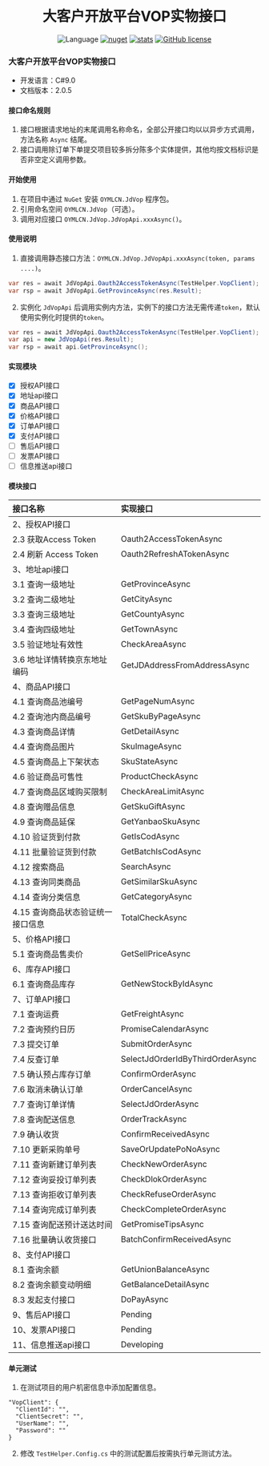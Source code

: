 <h1 align="center"> 大客户开放平台VOP实物接口 </h1><div align="center">

![Language](https://img.shields.io/github/languages/top/VicBilibily/OYMLCN.JdVop?label=C%239.0&style=flat-square) 
[![nuget](https://img.shields.io/nuget/v/OYMLCN.JdVop.svg?style=flat-square)](https://www.nuget.org/packages/OYMLCN.JdVop) 
[![stats](https://img.shields.io/nuget/dt/OYMLCN.JdVop.svg?style=flat-square)](https://www.nuget.org/stats/packages/OYMLCN.JdVop?groupby=Version) 
[![GitHub license](https://img.shields.io/badge/license-MIT-blue.svg)](https://github.com/VicBilibily/OYMLCN.JdVop/blob/main/LICENSE)

</div>

### 大客户开放平台VOP实物接口
* 开发语言：C#9.0
* 文档版本：2.0.5

#### 接口命名规则
1. 接口根据请求地址的末尾调用名称命名，全部公开接口均以以异步方式调用，方法名称 `Async` 结尾。
2. 接口调用除订单下单提交项目较多拆分陈多个实体提供，其他均按文档标识是否非空定义调用参数。

#### 开始使用

1. 在项目中通过 `NuGet` 安装 `OYMLCN.JdVop` 程序包。
2. 引用命名空间 `OYMLCN.JdVop`（可选）。
3. 调用对应接口 `OYMLCN.JdVop.JdVopApi.xxxAsync()`。

#### 使用说明

1. 直接调用静态接口方法：`OYMLCN.JdVop.JdVopApi.xxxAsync(token, params ....)`。
``` csharp
var res = await JdVopApi.Oauth2AccessTokenAsync(TestHelper.VopClient);
var rsp = await JdVopApi.GetProvinceAsync(res.Result);
```
2. 实例化 `JdVopApi` 后调用实例内方法，实例下的接口方法无需传递`token`，默认使用实例化时提供的`token`。
``` csharp
var res = await JdVopApi.Oauth2AccessTokenAsync(TestHelper.VopClient);
var api = new JdVopApi(res.Result);
var rsp = await api.GetProvinceAsync();
```

#### 实现模块
- [x] 授权API接口
- [x] 地址api接口
- [x] 商品API接口
- [x] 价格API接口
- [x] 订单API接口
- [x] 支付API接口
- [ ] 售后API接口
- [ ] 发票API接口
- [ ] 信息推送api接口

#### 模块接口

| 接口名称 | 实现接口 |
| :---   | :--- |
| 2、授权API接口 |  |
| 2.3 获取Access Token | Oauth2AccessTokenAsync |
| 2.4 刷新 Access Token | Oauth2RefreshATokenAsync |
| 3、地址api接口 |  |
| 3.1 查询一级地址 | GetProvinceAsync |
| 3.2 查询二级地址 | GetCityAsync |
| 3.3 查询三级地址 | GetCountyAsync |
| 3.4 查询四级地址 | GetTownAsync |
| 3.5 验证地址有效性 | CheckAreaAsync |
| 3.6 地址详情转换京东地址编码 | GetJDAddressFromAddressAsync |
| 4、商品API接口 |  |
| 4.1 查询商品池编号 | GetPageNumAsync |
| 4.2 查询池内商品编号 | GetSkuByPageAsync |
| 4.3 查询商品详情 | GetDetailAsync |
| 4.4 查询商品图片 | SkuImageAsync |
| 4.5 查询商品上下架状态 | SkuStateAsync |
| 4.6 验证商品可售性 | ProductCheckAsync |
| 4.7 查询商品区域购买限制 | CheckAreaLimitAsync |
| 4.8 查询赠品信息 | GetSkuGiftAsync |
| 4.9 查询商品延保 | GetYanbaoSkuAsync |
| 4.10 验证货到付款 | GetIsCodAsync |
| 4.11 批量验证货到付款 | GetBatchIsCodAsync |
| 4.12 搜索商品 | SearchAsync |
| 4.13 查询同类商品 | GetSimilarSkuAsync |
| 4.14 查询分类信息 | GetCategoryAsync |
| 4.15 查询商品状态验证统一接口信息 | TotalCheckAsync |
| 5、价格API接口 |  |
| 5.1 查询商品售卖价 | GetSellPriceAsync |
| 6、库存API接口 |  |
| 6.1 查询商品库存 | GetNewStockByIdAsync |
| 7、订单API接口 |  |
| 7.1 查询运费 | GetFreightAsync |
| 7.2 查询预约日历 | PromiseCalendarAsync |
| 7.3 提交订单 | SubmitOrderAsync |
| 7.4 反查订单 | SelectJdOrderIdByThirdOrderAsync |
| 7.5 确认预占库存订单 | ConfirmOrderAsync |
| 7.6 取消未确认订单 | OrderCancelAsync |
| 7.7 查询订单详情 | SelectJdOrderAsync |
| 7.8 查询配送信息 | OrderTrackAsync |
| 7.9 确认收货 | ConfirmReceivedAsync |
| 7.10 更新采购单号 | SaveOrUpdatePoNoAsync |
| 7.11 查询新建订单列表 | CheckNewOrderAsync |
| 7.12 查询妥投订单列表 | CheckDlokOrderAsync |
| 7.13 查询拒收订单列表 | CheckRefuseOrderAsync |
| 7.14 查询完成订单列表 | CheckCompleteOrderAsync |
| 7.15 查询配送预计送达时间 | GetPromiseTipsAsync |
| 7.16 批量确认收货接口 | BatchConfirmReceivedAsync |
| 8、支付API接口 |  |
| 8.1 查询余额 | GetUnionBalanceAsync |
| 8.2 查询余额变动明细 | GetBalanceDetailAsync |
| 8.3 发起支付接口 | DoPayAsync |
| 9、售后API接口 | Pending |
| 10、发票API接口 | Pending |
| 11、信息推送api接口 | Developing |


#### 单元测试
1. 在测试项目的用户机密信息中添加配置信息。
```
"VopClient": {
  "ClientId": "",
  "ClientSecret": "",
  "UserName": "",
  "Password": ""
}
```
2. 修改 `TestHelper.Config.cs` 中的测试配置后按需执行单元测试方法。